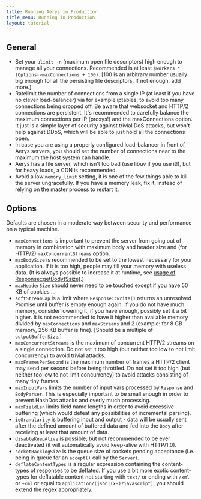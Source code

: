 ```yaml
---
title: Running Aerys in Production
title_menu: Running in Production
layout: tutorial
---
```


## General

- Set your `ulimit -n` (maximum open file descriptors) high enough to manage all your connections. Recommended is at least `$workers * (Options->maxConnections + 100)`. [100 is an arbitrary number usually big enough for all the persisting file descriptors. If not enough, add more.]
- Ratelimit the number of connections from a single IP (at least if you have no clever load-balancer) via for example iptables, to avoid too many connections being dropped off. Be aware that websocket and HTTP/2 connections are persistent. It's recommended to carefully balance the maximum connections per IP (proxys!) and the maxConnections option. It just is a simple layer of security against trivial DoS attacks, but won't help against DDoS, which will be able to just hold all the connections open.
- In case you are using a properly configured load-balancer in front of Aerys servers, you should set the number of connections near to the maximum the host system can handle.
- Aerys has a file server, which isn't too bad (use libuv if you use it!), but for heavy loads, a CDN is recommended.
- Avoid a low `memory_limit` setting, it is one of the few things able to kill the server ungracefully. If you have a memory leak, fix it, instead of relying on the master process to restart it.

## Options

Defaults are chosen in a moderate way between security and performance on a typical machine.

- `maxConnections` is important to prevent the server from going out of memory in combination with maximum body and header size and (for HTTP/2) `maxConcurrentStreams` option.
- `maxBodySize` is recommended to be set to the lowest necessary for your application. If it is too high, people may fill your memory with useless data. (It is always possible to increase it at runtime, see [usage of Response::getBody($size)](body.html).)
- `maxHeaderSize` should never need to be touched except if you have 50 KB of cookies ...
- `softStreamCap` is a limit where `Response::write()` returns an unresolved Promise until buffer is empty enough again. If you do not have much memory, consider lowering it, if you have enough, possibly set it a bit higher. It is not recommended to have it higher than available memory divided by `maxConnections` and `maxStreams` and 2 (example: for 8 GB memory, 256 KB buffer is fine). [Should be a multiple of `outputBufferSize`.]
- `maxConcurrentStreams` is the maximum of concurrent HTTP/2 streams on a single connection. Do not set it too high (but neither too low to not limit concurrency) to avoid trivial attacks.
- `maxFramesPerSecond` is the maximum number of frames a HTTP/2 client may send per second before being throttled. Do not set it too high (but neither too low to not limit concurrency) to avoid attacks consisting of many tiny frames.
- `maxInputVars` limits the number of input vars processed by `Response` and `BodyParser`. This is especially important to be small enough in order to prevent HashDos attacks and overly much processing.
- `maxFieldLen` limits field name lengths in order to avoid excessive buffering (which would defeat any possibilities of incremental parsing).
- `ioGranularity` is buffering input and output - data will be usually sent after the defined amount of buffered data and fed into the `Body` after receiving at least that amount of data.
- `disableKeepAlive` is possible, but not recommended to be ever deactivated (it will automatically avoid keep-alive with HTTP/1.0).
- `socketBacklogSize` is the queue size of sockets pending acceptance (i.e. being in queue for an `accept()` call by the `Server`).
- `deflateContentTypes` is a regular expression containing the content-types of responses to be deflated. If you use a bit more exotic content-types for deflatable content not starting with `text/` or ending with `/xml` or `+xml` or equal to `application/(json|(x-)?javascript)`, you should extend the regex appropriately.